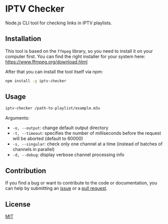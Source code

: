 # IPTV Checker

Node.js CLI tool for checking links in IPTV playlists.

## Installation

This tool is based on the `ffmpeg` library, so you need to install it on your computer first. You can find the right installer for your system here: https://www.ffmpeg.org/download.html

After that you can install the tool itself via npm:

```sh
npm install -g iptv-checker
```

## Usage

```sh
iptv-checker /path-to-playlist/example.m3u
```

Arguments:

- `-o, --output`: change default output directory
- `-t, --timeout`: specifies the number of milliseconds before the request will be aborted (default to 60000)
- `-s, --singular`: check only one channel at a time (instead of batches of channels in parallel)
- `-d, --debug`: display verbose channel processing info

## Contribution

If you find a bug or want to contribute to the code or documentation, you can help by submitting an [issue](https://github.com/freearhey/iptv-checker/issues) or a [pull request](https://github.com/freearhey/iptv-checker/pulls).

## License

[MIT](http://opensource.org/licenses/MIT)
